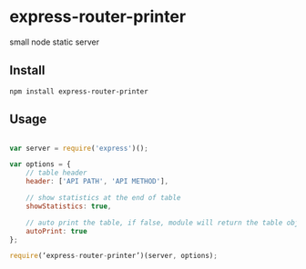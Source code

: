 express-router-printer
============

small node static server


## Install

```
npm install express-router-printer
```

## Usage
```javascript

var server = require('express')();

var options = {
    // table header
    header: ['API PATH', 'API METHOD'],

    // show statistics at the end of table
    showStatistics: true,

    // auto print the table, if false, module will return the table object
    autoPrint: true
};

require(‘express-router-printer’)(server, options);


```
